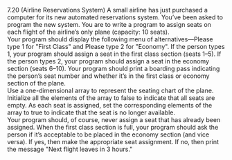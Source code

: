 7.20 (Airline Reservations System) A small airline has just purchased a computer for its new 
automated reservations system. You’ve been asked to program the new system. You are to write a 
program to assign seats on each flight of the airline’s only plane (capacity: 10 seats).  
    Your program should display the following menu of alternatives—Please type 1 for "First
Class" and Please type 2 for "Economy". If the person types 1, your program should assign a seat
in the first class section (seats 1–5). If the person types 2, your program should assign a seat in the
economy section (seats 6–10). Your program should print a boarding pass indicating the person’s
seat number and whether it’s in the first class or economy section of the plane.  
    Use a one-dimensional array to represent the seating chart of the plane. Initialize all the elements 
of the array to false to indicate that all seats are empty. As each seat is assigned, set the corresponding 
elements of the array to true to indicate that the seat is no longer available.  
    Your program should, of course, never assign a seat that has already been assigned. When the
first class section is full, your program should ask the person if it’s acceptable to be placed in the
economy section (and vice versa). If yes, then make the appropriate seat assignment. If no, then
print the message "Next flight leaves in 3 hours."
